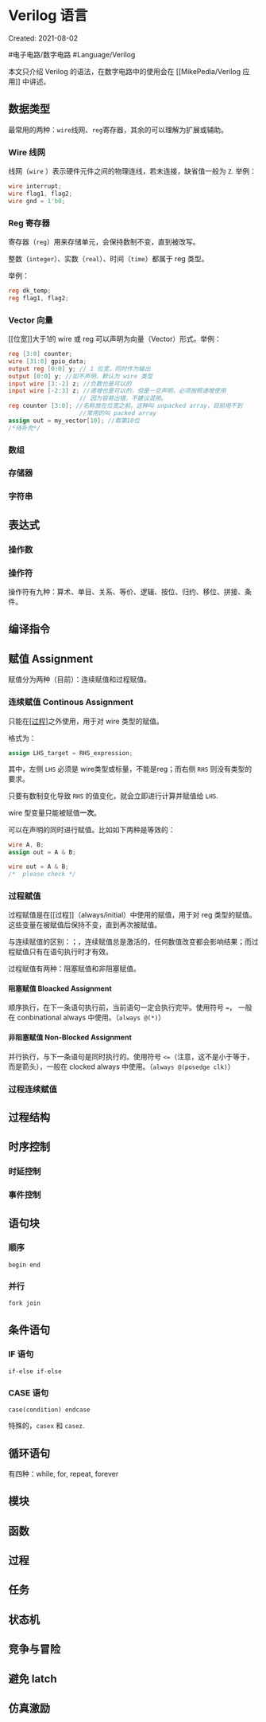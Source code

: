 # Verilog 语言

Created: 2021-08-02

#电子电路/数字电路 #Language/Verilog

本文只介绍 Verilog 的语法，在数字电路中的使用会在 [[MikePedia/Verilog 应用]] 中讲述。

## 数据类型
最常用的两种：`wire`线网、`reg`寄存器，其余的可以理解为扩展或辅助。

### Wire 线网
线网（`wire` ）表示硬件元件之间的物理连线，若未连接，缺省值一般为 `Z`. 举例：

```verilog
wire interrupt;
wire flag1, flag2;
wire gnd = 1'b0;
```

### Reg 寄存器
寄存器（`reg`）用来存储单元，会保持数制不变，直到被改写。

整数（`integer`）、实数（`real`）、时间（`time`）都属于 reg 类型。

举例：

```verilog
reg dk_temp;
reg flag1, flag2;
```

### Vector 向量
[[位宽]]大于1的 wire 或 reg 可以声明为向量（Vector）形式。举例：

```verilog
reg [3:0] counter;
wire [31:0] gpio_data;
output reg [0:0] y; // 1 位宽，同时作为输出
output [0:0] y; //如不声明，默认为 wire 类型
input wire [3:-2] z; //负数也是可以的
input wire [-2:3] z; //递增也是可以的，但是一旦声明，必须按照递增使用
					// 因为容易出错，不建议混用。
reg counter [3:0]; //名称放在位宽之前，这种叫 unpacked array，目前用不到
					//常用的叫 packed array
assign out = my_vector[10]; //取第10位
/*待补充*/
```

### 数组
### 存储器
### 字符串

## 表达式
### 操作数
### 操作符
操作符有九种：算术、单目、关系、等价、逻辑、按位、归约、移位、拼接、条件。
## 编译指令
## 赋值 Assignment
赋值分为两种（目前）：连续赋值和过程赋值。
### 连续赋值 Continous Assignment
只能在[[过程]](always/initial)之外使用，用于对 wire 类型的赋值。

格式为：
```verilog
assign LHS_target = RHS_expression;
```

其中，左侧 `LHS` 必须是 wire类型或标量，不能是reg；而右侧 `RHS` 则没有类型的要求。

只要有数制变化导致 `RHS` 的值变化，就会立即进行计算并赋值给 `LHS`.

wire 型变量只能被赋值**一次**。

可以在声明的同时进行赋值。比如如下两种是等效的：
```verilog
wire A, B;
assign out = A & B;
```
```verilog
wire out = A & B;
/*  please check */
```


### 过程赋值
过程赋值是在[[过程]]（always/initial）中使用的赋值，用于对 reg 类型的赋值。这些变量在被赋值后保持不变，直到再次被赋值。

与连续赋值的区别：；，连续赋值总是激活的，任何数值改变都会影响结果；而过程赋值只有在语句执行时才有效。

过程赋值有两种：阻塞赋值和非阻塞赋值。

#### 阻塞赋值 Bloacked Assignment
顺序执行，在下一条语句执行前，当前语句一定会执行完毕。使用符号 `=`， 一般在 conbinational always 中使用。（`always @(*)`）

#### 非阻塞赋值 Non-Blocked Assignment
并行执行，与下一条语句是同时执行的。使用符号 `<=`（注意，这不是小于等于，而是箭头），一般在 clocked always 中使用。（`always @(posedge clk)`）


### 过程连续赋值
## 过程结构
## 时序控制
### 时延控制
### 事件控制

## 语句块
### 顺序
`begin end`
### 并行
`fork join`

## 条件语句
### IF 语句
`if-else if-else`
### CASE 语句
`case(condition) endcase`

特殊的，`casex` 和 `casez`.

## 循环语句
有四种：while, for, repeat, forever

## 模块
## 函数
## 过程
## 任务
## 状态机
## 竞争与冒险
## 避免 latch
## 仿真激励